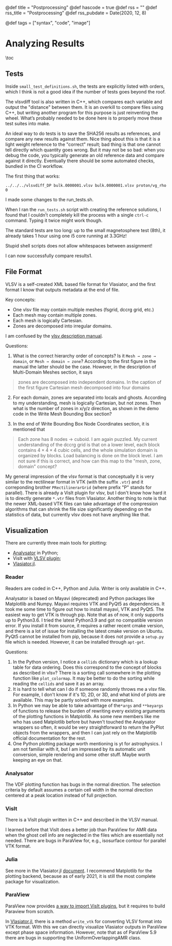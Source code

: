@def title = "Postprocessing"
@def hascode = true
@def rss = ""
@def rss_title = "Postprocessing"
@def rss_pubdate = Date(2020, 12, 8)

@def tags = ["syntax", "code", "image"]

# Analyzing Results

\toc

## Tests

Inside `small_test_definitions.sh`, the tests are explicitly listed with orders, which I think is not a good idea if the number of tests goes beyond the roof.

The vlsvdiff tool is also written in C++, which compares each variable and output the "distance" between them.
It is an overkill to compare files using C++, but writing another program for this purpose is just reinventing the wheel.
What’s probably needed to be done here is to properly move these test suites into make.

An ideal way to do tests is to save the SHA256 results as references, and compare any new results against them.
Nice thing about this is that it is a light weight reference to the "correct" result; bad thing is that one cannot tell directly which quantity goes wrong.
But it may not be so bad: when you debug the code, you typically generate an old reference data and compare against it directly.
Eventually there should be some automated checks, bundled in the CI workflow.


The first thing that works:
```shell
../../../vlsvdiff_DP bulk.0000001.vlsv bulk.0000001.vlsv proton/vg_rho 0
```

I made some changes to the run_tests.sh.

When I ran the `run_tests.sh` script with creating the reference solutions, I found that I couldn’t completely kill the process with a single `ctrl-c` command.
Typing it twice might work though.

The standard tests are too long: up to the small magnetosphere test (8th), it already takes 1 hour using one i5 core running at 3.3GHz!

Stupid shell scripts does not allow whitespaces between assignment!

I can now successfully compare results1.


## File Format

VLSV is a self-created XML based file format for Vlasiator, and the first format I know that outputs metadata at the end of file.

Key concepts:
* One vlsv file may contain multiple meshes (fsgrid, dccrg grid, etc.)
* Each mesh may contain multiple zones.
* Each mesh is logically Cartesian.
* Zones are decomposed into irregular domains.

I am confused by the [vlsv description manual](https://github.com/fmihpc/vlsv/blob/master/doc/user%20manual.pdf).

Questions:

1. What is the correct hierarchy order of concepts? Is it `Mesh → zone → domain`, or `Mesh → domain → zone`? According to the first figure in the manual the latter should be the case. However, in the description of Multi-Domain Meshes section, it says
> zones are decomposed into independent domains.
In the caption of the first figure
> Cartesian mesh decomposed into four domains

2. For each domain, zones are separated into locals and ghosts. According to my understanding, mesh is logically Cartesian, but not zones. Then what is the number of zones in x/y/z direction, as shown in the demo code in the Write Mesh Bounding Box section?

3. In the end of Write Bounding Box Node Coordinates section, it is mentioned that 
> Each zone has 8 nodes → cuboid.
I am again puzzled. My current understanding of the dccrg grid is that on a lower level, each block contains $4
\times 4 \times 4$ cubic cells, and the whole simulation domain is organized by blocks.
Load balancing is done on the block level.
I am not sure if this is correct, and how can this map to the "mesh, zone, domain" concept?

My general impression of the vlsv format is that conceptually it is very similar to the rectilinear format in VTK (with the suffix `.vtr`) and it correponding brother `PRectilinerarGrid` (where prefix "P" stands for parallel).
There is already a VisIt plugin for vlsv, but I don't know how hard it is to directly generate `*.vtr` files from Vlasiator.
Another thing to note is that the newer XML-based VTK files can take advantage of the compression algorithms that can shrink the file size significantly depending on the statistics of data, but currently vlsv does not have anything like that.

## Visualization

There are currently three main tools for plotting:
* [Analysator](https://github.com/fmihpc/analysator) in Python;
* VisIt with [VLSV plugin](https://github.com/fmihpc/vlsv/tree/master/visit-plugin);
* [Vlasiator.jl](https://henry2004y.github.io/Vlasiator.jl/dev/).

### Reader

Readers are coded in C++, Python and Julia.
Writer is only available in C++.

Analysator is based on Mayavi (deprecated) and Python packages like Matplotlib and Numpy.
Mayavi requires VTK and PyQt5 as dependencies.
It took me some time to figure out how to install mayavi, VTK and PyQt5.
The easiest way to get VTK is through pip.
Note that as of now, it only supports up to Python3.6.
I tried the latest Python3.9 and got no compatible version error.
If you install it from source, it requires a rather recent cmake version, and there is a lot of issue for installing the latest cmake version on Ubuntu.
PyQt5 cannot be installed from pip, because it does not provide a `setup.py` file which is needed.
However, it can be installed through `apt-get`.

Questions:
1. In the Python version, I notice a `cellids` dictionary which is a lookup table for data ordering. Does this correspond to the concept of blocks as described in vlsv? There is a sorting call somewhere in the plotting function like `plot_colormap`. It may be better to do the sorting while reading the `cellids` and save it as an array.
2. It is hard to tell what can I do if someone randomly throws me a vlsv file. For example, I don't know if it's 1D, 2D, or 3D, and what kind of plots are available.
This may be partly solved with more examples.
3. In Python we may be able to take advantage of the`*args` and `**keyargs` of functions to release the burden of rewriting every existing arguments of the plotting functions in Matplotlib. As some new members like me who has used Matplotlib before but haven't touched the Analysator wrappers so often, it would be very straightforward to return the PyPlot objects from the wrappers, and then I can just rely on the Matplotlib official documentation for the rest.
4. One Python plotting package worth mentioning is yt for astrophysics. I am not familiar with it, but I am impressed by its automatic unit conversion, simple rendering and some other stuff. Maybe worth keeping an eye on that. 

### Analysator

The VDF plotting function has bugs in the normal direction. The selection criteria by default assumes a certain cell width in the normal direction centered at a peak location instead of full projection.

### VisIt

There is a VisIt plugin written in C++ and described in the VLSV manual.

I learned before that VisIt does a better job than ParaView for AMR data when the ghost cell info are neglected in the files which are essentially not needed.
There are bugs in ParaView for, e.g., isosurface contour for parallel VTK format.

### Julia

See more in the Vlasiator.jl [document](https://henry2004y.github.io/Vlasiator.jl/dev/). I recommend Matplotlib for the plotting backend, because as of early 2021, it is still the most complete package for visualization.

### ParaView

ParaView now provides [a way to import VisIt plugins](https://www.paraview.org/Wiki/VisIt_Database_Bridge), but it requires to build Paraview from scratch.

In [Vlasiator.jl](https://henry2004y.github.io/Vlasiator.jl/dev/), there is a method `write_vtk` for converting VLSV format into VTK format. With this we can directly visualize Vlasiator outputs in ParaView except phase space information. However, note that as of ParaView 5.9 there are bugs in supporting the UniformOverlappingAMR class.
